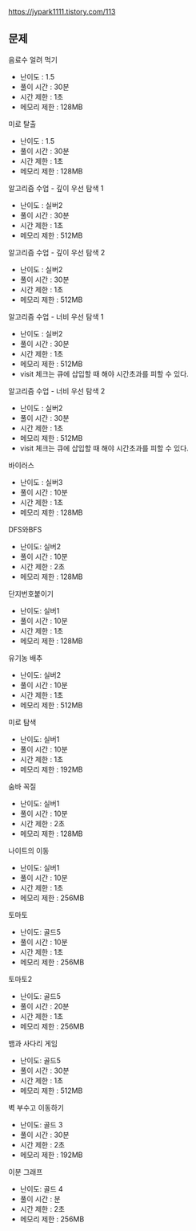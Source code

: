 https://jypark1111.tistory.com/113

## 문제 
음료수 얼려 먹기
- 난이도 : 1.5
- 풀이 시간 : 30분
- 시간 제한 : 1초
- 메모리 제한 : 128MB

미로 탈출
- 난이도 : 1.5
- 풀이 시간 : 30분
- 시간 제한 : 1초
- 메모리 제한 : 128MB

알고리즘 수업 - 깊이 우선 탐색 1
- 난이도 : 실버2
- 풀이 시간 : 30분
- 시간 제한 : 1초
- 메모리 제한 : 512MB

알고리즘 수업 - 깊이 우선 탐색 2
- 난이도 : 실버2
- 풀이 시간 : 30분
- 시간 제한 : 1초
- 메모리 제한 : 512MB

알고리즘 수업 - 너비 우선 탐색 1
- 난이도 : 실버2
- 풀이 시간 : 30분
- 시간 제한 : 1초
- 메모리 제한 : 512MB
- visit 체크는 큐에 삽입할 때 해야 시간초과를 피할 수 있다.

알고리즘 수업 - 너비 우선 탐색 2
- 난이도 : 실버2
- 풀이 시간 : 30분
- 시간 제한 : 1초
- 메모리 제한 : 512MB
- visit 체크는 큐에 삽입할 때 해야 시간초과를 피할 수 있다.

바이러스
- 난이도 : 실버3
- 풀이 시간 : 10분
- 시간 제한 : 1초
- 메모리 제한 : 128MB


DFS와BFS
- 난이도: 실버2
- 풀이 시간 : 10분
- 시간 제한 : 2초
- 메모리 제한 : 128MB

단지번호붙이기
- 난이도: 실버1
- 풀이 시간 : 10분
- 시간 제한 : 1초
- 메모리 제한 : 128MB

유기농 배추
- 난이도: 실버2
- 풀이 시간 : 10분
- 시간 제한 : 1초
- 메모리 제한 : 512MB

미로 탐색
- 난이도: 실버1
- 풀이 시간 : 10분
- 시간 제한 : 1초
- 메모리 제한 : 192MB

숨바 꼭질
- 난이도: 실버1
- 풀이 시간 : 10분
- 시간 제한 : 2초
- 메모리 제한 : 128MB

나이트의 이동
- 난이도: 실버1
- 풀이 시간 : 10분
- 시간 제한 : 1초
- 메모리 제한 : 256MB

토마토
- 난이도: 골드5
- 풀이 시간 : 10분
- 시간 제한 : 1초
- 메모리 제한 : 256MB

토마토2
- 난이도: 골드5
- 풀이 시간 : 20분
- 시간 제한 : 1초
- 메모리 제한 : 256MB


뱀과 사다리 게임
- 난이도: 골드5
- 풀이 시간 : 30분
- 시간 제한 : 1초
- 메모리 제한 : 512MB

벽 부수고 이동하기
- 난이도: 골드 3
- 풀이 시간 : 30분
- 시간 제한 : 2초
- 메모리 제한 : 192MB

이분 그래프
- 난이도: 골드 4
- 풀이 시간 : 분
- 시간 제한 : 2초
- 메모리 제한 : 256MB